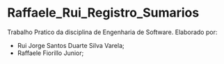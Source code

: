 # Raffaele_Rui_Registro_Sumarios

Trabalho Pratico da disciplina de Engenharia de Software. Elaborado por:
- Rui Jorge Santos Duarte Silva Varela;
- Raffaele Fiorillo Junior;
